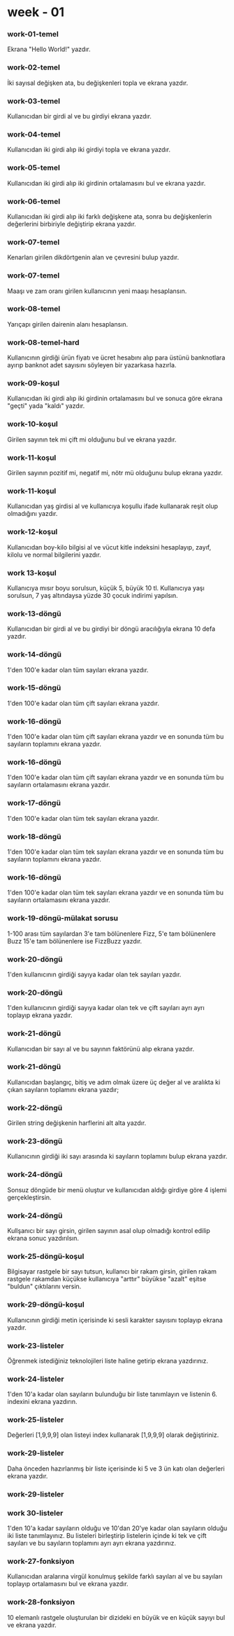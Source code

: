 week - 01
=======
### work-01-temel
Ekrana "Hello World!" yazdır.
### work-02-temel
İki sayısal değişken ata, bu değişkenleri topla ve ekrana yazdır.
### work-03-temel
Kullanıcıdan bir girdi al ve bu girdiyi ekrana yazdır.
### work-04-temel
Kullanıcıdan iki girdi alıp iki girdiyi topla ve ekrana yazdır.
### work-05-temel
Kullanıcıdan iki girdi alıp iki girdinin ortalamasını bul ve ekrana yazdır.
### work-06-temel
Kullanıcıdan iki girdi alıp iki farklı değişkene ata, sonra bu değişkenlerin değerlerini birbiriyle değiştirip ekrana yazdır.
### work-07-temel
Kenarları girilen dikdörtgenin alan ve çevresini bulup yazdır.
### work-07-temel
Maaşı ve zam oranı girilen kullanıcının yeni maaşı hesaplansın.
### work-08-temel
Yarıçapı girilen dairenin alanı hesaplansın.
### work-08-temel-hard
Kullanıcının girdiği ürün fiyatı ve ücret hesabını alıp para üstünü banknotlara ayırıp banknot adet sayısını söyleyen bir yazarkasa hazırla.
### work-09-koşul
Kullanıcıdan iki girdi alıp iki girdinin ortalamasını bul ve sonuca göre ekrana "geçti" yada "kaldı" yazdır.
### work-10-koşul
Girilen sayının tek mi çift mi olduğunu bul ve ekrana yazdır.
### work-11-koşul
Girilen sayının pozitif mi, negatif mi, nötr mü olduğunu bulup ekrana yazdır.
### work-11-koşul
Kullanıcıdan yaş girdisi al ve kullanıcıya koşullu ifade kullanarak reşit olup olmadığını yazdır.
### work-12-koşul
Kullanıcıdan boy-kilo bilgisi al ve vücut kitle indeksini hesaplayıp, zayıf, kilolu ve normal bilgilerini yazdır.
### work 13-koşul
Kullanıcıya mısır boyu sorulsun, küçük 5, büyük 10 tl. Kullanıcıya yaşı sorulsun, 7 yaş altındaysa yüzde 30 çocuk indirimi yapılsın.
### work-13-döngü
Kullanıcıdan bir girdi al ve bu girdiyi bir döngü aracılığıyla ekrana 10 defa yazdır.
### work-14-döngü
1'den 100'e kadar olan tüm sayıları ekrana yazdır.
### work-15-döngü
1'den 100'e kadar olan tüm çift sayıları ekrana yazdır.
### work-16-döngü
1'den 100'e kadar olan tüm çift sayıları ekrana yazdır ve en sonunda tüm bu sayıların toplamını ekrana yazdır.
### work-16-döngü
1'den 100'e kadar olan tüm çift sayıları ekrana yazdır ve en sonunda tüm bu sayıların ortalamasını ekrana yazdır.
### work-17-döngü
1'den 100'e kadar olan tüm tek sayıları ekrana yazdır.
### work-18-döngü
1'den 100'e kadar olan tüm tek sayıları ekrana yazdır ve en sonunda tüm bu sayıların toplamını ekrana yazdır.
### work-16-döngü
1'den 100'e kadar olan tüm tek sayıları ekrana yazdır ve en sonunda tüm bu sayıların ortalamasını ekrana yazdır.
### work-19-döngü-mülakat sorusu
1-100 arası tüm sayılardan 3'e tam bölünenlere Fizz, 5'e tam bölünenlere Buzz 15'e tam bölünenlere ise FizzBuzz yazdır.
### work-20-döngü
1'den kullanıcının girdiği sayıya kadar olan tek sayıları yazdır.
### work-20-döngü
1'den kullanıcının girdiği sayıya kadar olan tek ve çift sayıları ayrı ayrı toplayıp ekrana yazdır.
### work-21-döngü
Kullanıcıdan bir sayı al ve bu sayının faktörünü alıp ekrana yazdır.
### work-21-döngü
Kullanıcıdan başlangıç, bitiş ve adım olmak üzere üç değer al ve aralıkta ki çıkan sayıların toplamını ekrana yazdır;
### work-22-döngü
Girilen string değişkenin harflerini alt alta yazdır.
### work-23-döngü
Kullanıcının girdiği iki sayı arasında ki sayıların toplamını bulup ekrana yazdır.
### work-24-döngü
Sonsuz döngüde bir menü oluştur ve kullanıcıdan aldığı girdiye göre 4 işlemi gerçekleştirsin.
### work-24-döngü
Kullşanıcı bir sayı girsin, girilen sayının asal olup olmadığı kontrol edilip ekrana sonuc yazdırılsın.
### work-25-döngü-koşul
Bilgisayar rastgele bir sayı tutsun, kullanıcı bir rakam girsin, girilen rakam rastgele rakamdan küçükse kullanıcıya "arttır" büyükse "azalt" eşitse "buldun" çıktılarını versin.
### work-29-döngü-koşul
Kullanıcının girdiği metin içerisinde ki sesli karakter sayısını toplayıp ekrana yazdır.
### work-23-listeler
Öğrenmek istediğiniz teknolojileri liste haline getirip ekrana yazdırınız.
### work-24-listeler
1'den 10'a kadar olan sayıların bulunduğu bir liste tanımlayın ve listenin 6. indexini ekrana yazdırın.
### work-25-listeler
Değerleri [1,9,9,9] olan listeyi index kullanarak [1,9,9,9] olarak değiştiriniz.
### work-29-listeler
Daha önceden hazırlanmış bir liste içerisinde ki 5 ve 3 ün katı olan değerleri ekrana yazdır.
### work-29-listeler
### work 30-listeler
1'den 10'a kadar sayıların olduğu ve 10'dan 20'ye kadar olan sayıların olduğu iki liste tanımlayınız. Bu listeleri birleştirip listelerin içinde ki tek ve çift sayıları ve bu sayıların toplamını ayrı ayrı ekrana yazdırınız.

### work-27-fonksiyon
Kullanıcıdan aralarına virgül konulmuş şekilde farklı sayıları al ve bu sayıları toplayıp ortalamasını bul ve ekrana yazdır.
### work-28-fonksiyon
10 elemanlı rastgele oluşturulan bir dizideki en büyük ve en küçük sayıyı bul ve ekrana yazdır.
